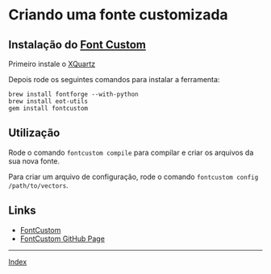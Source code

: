 # Criando uma fonte customizada

## Instalação do [Font Custom](http://fontcustom.com/)

Primeiro instale o [XQuartz](https://xquartz.macosforge.org)

Depois rode os seguintes comandos para instalar a ferramenta:
	
	brew install fontforge --with-python
	brew install eot-utils
	gem install fontcustom


## Utilização

Rode o comando ```fontcustom compile``` para compilar e criar os arquivos da sua nova fonte.

Para criar um arquivo de configuração, rode o comando ```fontcustom config /path/to/vectors```.

## Links

* [FontCustom](http://fontcustom.com/)
* [FontCustom GitHub Page](https://github.com/FontCustom/fontcustom/)

-----------------

[Index](index.md)

<!-- Highlight syntax for Mou.app, insert at the bottom of the markdown document  -->
 
<script src="http://yandex.st/highlightjs/7.3/highlight.min.js"></script>
<link rel="stylesheet" href="http://yandex.st/highlightjs/7.3/styles/github.min.css">
<script>
  hljs.initHighlightingOnLoad();
</script>
